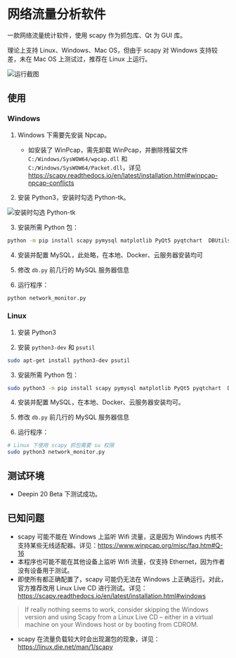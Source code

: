 # 网络流量分析软件

一款网络流量统计软件，使用 scapy 作为抓包库、Qt 为 GUI 库。

理论上支持 Linux、Windows、Mac OS，但由于 scapy 对 Windows 支持较差，未在 Mac OS 上测试过，推荐在 Linux 上运行。

![运行截图](https://lyh543.coding.net/p/pic-bed/d/pic-bed/git/raw/master/349ddd1a81f359e4a49f1ceb6764ce9dad442a6de477e536407b2a65762d9555.png)  


## 使用

### Windows

1. Windows 下需要先安装 Npcap。
   - 如安装了 WinPcap，需先卸载 WinPcap，并删除残留文件 `C:/Windows/SysWOW64/wpcap.dll` 和 `C:/Windows/SysWOW64/Packet.dll`，详见 https://scapy.readthedocs.io/en/latest/installation.html#winpcap-npcap-conflicts

2. 安装 Python3，安装时勾选 Python-tk。

![安装时勾选 Python-tk](https://lyh543.coding.net/p/pic-bed/d/pic-bed/git/raw/master/34395ffb47c5c9caa55babe0a3619c6ea2688383d68f78f5949e2a652763933a.png)  

3. 安装所需 Python 包：

```sh
python -m pip install scapy pymysql matplotlib PyQt5 pyqtchart  DBUtils psutil pyqtchart
```

4. 安装并配置 MySQL，此处略，在本地、Docker、云服务器安装均可

5. 修改 `db.py` 前几行的 MySQL 服务器信息

6. 运行程序：

```sh
python network_monitor.py
```

### Linux

1. 安装 Python3

2. 安装 `python3-dev` 和 `psutil`

```sh
sudo apt-get install python3-dev psutil 
```

3. 安装所需 Python 包：

```sh
sudo python3 -m pip install scapy pymysql matplotlib PyQt5 pyqtchart  DBUtils
```

4. 安装并配置 MySQL，在本地、Docker、云服务器安装均可。

5. 修改 `db.py` 前几行的 MySQL 服务器信息

6. 运行程序：

```sh
# Linux 下使用 scapy 抓包需要 su 权限
sudo python3 network_monitor.py
```

## 测试环境

* Deepin 20 Beta 下测试成功。

## 已知问题

* scapy 可能不能在 Windows 上监听 Wifi 流量，这是因为 Windows 内核不支持某些无线适配器。详见：https://www.winpcap.org/misc/faq.htm#Q-16
* 本程序也可能不能在其他设备上监听 Wifi 流量，仅支持 Ethernet，因为作者没有设备用于测试。
* 即使所有都正确配置了，scapy 可能仍无法在 Windows 上正确运行。对此，官方推荐改用 Linux Live CD 进行测试。详见：https://scapy.readthedocs.io/en/latest/installation.html#windows

> If really nothing seems to work, consider skipping the Windows version and using Scapy from a Linux Live CD – either in a virtual machine on your Windows host or by booting from CDROM.

* scapy 在流量负载较大时会出现漏包的现象，详见：https://linux.die.net/man/1/scapy

